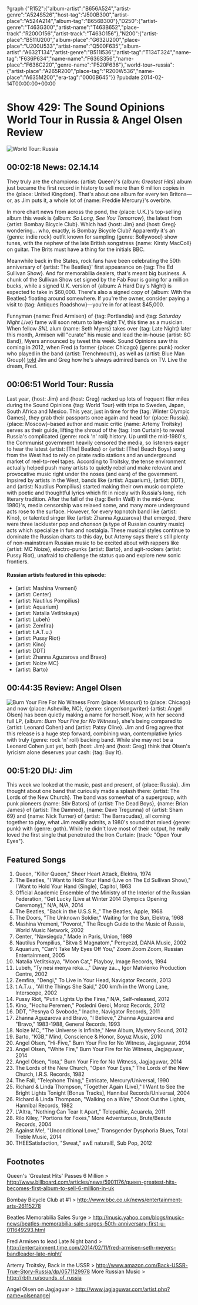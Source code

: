 ?graph {"R152":{"album-artist":"B656A524","artist-genre":"A524S526","host-tag":"J500B300","artist-place":"A524A214","album-tag":"B656B300"},"D250":{"artist-genre":"T463G300","artist-name":"T463B652","place-track":"R200O156","artist-track":"T463O156"},"N200":{"artist-place":"B511U200","album-place":"G632U200","place-place":"U200U533","artist-name":"Q500F635","album-artist":"A632T134","artist-genre":"B511I536","artist-tag":"T134T324","name-tag":"F636P634","name-name":"F636S356","name-place":"F636C220","genre-name":"P520F636"},"world-tour~russia":{"artist-place":"A265R200","place-tag":"R200W536","name-place":"A635M200","era-tag":"0000B645"}}
?pubdate 2014-02-14T00:00:00+00:00

# Show 429: The Sound Opinions World Tour in Russia & Angel Olsen Review

![World Tour: Russia](http://static.soundopinions.org/images/2014/russia_web.jpg)

## 00:02:18 News: 02.14.14
They truly are the champions: {artist: Queen}'s {album: *Greatest Hits*} album just became the first record in history to sell more than 6 million copies in the {place: United Kingdom}. That's about one album for every ten Britons—or, as Jim puts it, a whole lot of {name: Freddie Mercury}'s overbite. 

In more chart news from across the pond, the {place: U.K.}'s top-selling album this week is {album: *So Long, See You Tomorrow*}, the latest from {artist: Bombay Bicycle Club}. Which had {host: Jim} and {host: Greg} wondering… who, exactly, is Bombay Bicycle Club? Apparently it's an {genre: indie rock} outfit known for sampling {genre: Bollywood} show tunes, with the nephew of the late British songstress {name: Kirsty MacColl} on guitar. The Brits must have a thing for the initials BBC.

Meanwhile back in the States, rock fans have been celebrating the 50th anniversary of {artist: The Beatles}' first appearance on {tag: The Ed Sullivan Show}. And for memorabilia dealers, that's meant big business. A chunk of the Sullivan Show set signed by the Fab Four is going for a million bucks, while a signed U.K. version of {album: A Hard Day's Night} is expected to take in $60,000. There's also a signed copy of {album: With the Beatles} floating around somewhere. If you're the owner, consider paying a visit to {tag: Antiques Roadshow}—you're in for at least $45,000.

Funnyman {name: Fred Armisen} of {tag: Portlandia} and {tag: *Saturday Night Live*} fame will soon return to late-night TV, this time as a musician. When fellow *SNL* alum {name: Seth Myers} takes over {tag: Late Night} later this month, Armisen will "curate" his music and lead the in-house {artist: 8G Band}, Myers announced by tweet this week. Sound Opinions saw this coming in 2012, when Fred (a former {place: Chicago} {genre: punk} rocker who played in the band {artist: Trenchmouth}, as well as {artist: Blue Man Group}) [told](/show/327/)  Jim and Greg how he's always admired bands on TV. Live the dream, Fred.

## 00:06:51 World Tour: Russia
Last year, {host: Jim} and {host: Greg} racked up lots of frequent flier miles during the Sound Opinions {tag: World Tour} with trips to Sweden, Japan, South Africa and Mexico. This year, just in time for the {tag: Winter Olympic Games}, they grab their passports once again and head for {place: Russia}. {place: Moscow}-based author and music critic {name: Artemy Troitsky} serves as their guide, lifting the shroud of the {tag: Iron Curtain} to reveal Russia's complicated {genre: rock 'n' roll} history. Up until the mid-1980's, the Communist government heavily censored the media, so listeners eager to hear the latest {artist: [The] Beatles} or {artist: [The] Beach Boys} song from the West had to rely on pirate radio stations and an underground market of reel-to-reel tapes. According to Troitsky, the tense environment actually helped push many artists to quietly rebel and make relevant and provocative music right under the noses (and ears) of the government. Inpsired by artists in the West, bands like {artist: Aquarium}, {artist: DDT}, and {artist: Nautilus Pompilius} started making their own music complete with poetic and thoughtful lyrics which fit in nicely with Russia's long, rich literary tradition. After the fall of the {tag: Berlin Wall} in the mid-{era: 1980}'s, media censorship was relaxed some, and many more underground acts rose to the surface. However, for every topnotch band like {artist: Kino}, or talented singer like {artist: Zhanna Aguzarova} that emerged, there were three lackluster pop and *chanson* (a type of Russian country music) acts which specialize in fun and nostalgia. These musical styles continue to dominate the Russian charts to this day, but Artemy says there's still plenty of non-mainstream Russian music to be excited about with rappers like {artist: MC Noize}, electro-punks {artist: Barto}, and agit-rockers {artist: Pussy Riot}, unafraid to challenge the status quo and explore new sonic frontiers. 

#### Russian artists featured in this episode:
- {artist: Mashina Vremeni}
- {artist: Center}
- {artist: Nautilus Pompilius}
- {artist: Aquarium}
- {artist: Natalia Vetlitskaya}
- {artist: Lubeh}
- {artist: Zemfira}
- {artist: t.A.T.u.}
- {artist: Pussy Riot}
- {artist: Kino}
- {artist: DDT}
- {artist: Zhanna Aguzarova and Bravo}
- {artist: Noize MC}
- {artist: Barto}

## 00:44:35 Review: Angel Olsen
![Burn Your Fire For No Witness](http://cdn.pitchfork.com/albums/20152/homepage_large.737a1388.jpg "426576022/738001888")
From {place: Missouri} to {place: Chicago} and now {place: Asheville, NC}, {genre: singer/songwriter} {artist: Angel Olsen} has been quietly making a name for herself. Now, with her second full LP, {album: *Burn Your Fire for No Witness*}, she's being compared to {artist: Leonard Cohen} and {artist: Patsy Cline}. Jim and Greg agree that this release is a huge step forward, combining wan, contemplative lyrics with truly {genre: rock 'n' roll} backing band. While she may not be a Leonard Cohen just yet, both {host: Jim} and {host: Greg} think that Olsen's lyricism alone deserves your cash: {tag: Buy It}. 

## 00:51:20 DIJ: Jim
This week we looked at the music, past and present, of {place: Russia}. Jim thought about one band that curiously made a splash there: {artist: The Lords of the New Church}. The band was somewhat of a supergroup, with punk pioneers {name: Stiv Bators} of {artist: The Dead Boys}, {name: Brian James} of {artist: The Damned}, {name: Dave Tregunna} of {artist: Sham 69} and {name: Nick Turner} of {artist: The Barracudas}, all coming together to play, what Jim readily admits, a 1980's sound that mixed {genre: punk} with {genre: goth}. While he didn't love most of their output, he really loved the first single that penetrated the Iron Curtain: {track: "Open Your Eyes"}. 

## Featured Songs
1. Queen, "Killer Queen," Sheer Heart Attack, Elektra, 1974
1. The Beatles, "I Want to Hold Your Hand (Live on The Ed Sullivan Show)," I Want to Hold Your Hand (Single), Capitol, 1963
1. Official Academic Ensemble of the Ministry of the Interior of the Russian Federation, "Get Lucky (Live at Winter 2014 Olympics Opening Ceremony)," N/A, N/A, 2014
1. The Beatles, "Back in the U.S.S.R.," The Beatles, Apple, 1968
1. The Doors, "The Unknown Soldier," Waiting for the Sun, Elektra, 1968
1. Mashina Vremeni, "Povorot," The Rough Guide to the Music of Russia, World Music Network, 2002
1. Center, "Navsiegda," Made in Paris, Union, 1989
1. Nautilus Pompilius, "Bitva S Magnatom," Pereyezd, DANA Music, 2002
1. Aquarium, "Can't Take My Eyes Off You," Zoom Zoom Zoom, Russian Entertainment, 2005
1. Natalia Vetlitskaya, "Moon Cat," Playboy, Image Records, 1994
1. Lubeh, "Ty nesi menya reka...," Davay za..., Igor Matvienko Production Centre, 2002
1. Zemfira, "Dengi," To Live in Your Head, Navigator Records, 2013
1. t.A.T.u., "All the Things She Said," 200 km/h in the Wrong Lane, Interscope, 2002
1. Pussy Riot, "Putin Lights Up the Fires," N/A, Self-released, 2012
1. Kino, "Hochu Peremen," Posledni Geroi, Moroz Records, 2012
1. DDT, "Pesnya O Svobode," Inache, Navigator Records, 2011
1. Zhanna Aguzarova and Bravo, "I Believe," Zhanna Aguzarova and "Bravo," 1983-1988, General Records, 1993
1. Noize MC, "The Universe is Infinite," New Album, Mystery Sound, 2012
1. Barto, "KGB," Mind, Conscience & Honor, Soyuz Music, 2010
1. Angel Olsen, "Hi-Five," Burn Your Fire for No Witness, Jagjaguwar, 2014
1. Angel Olsen, "White Fire," Burn Your Fire for No Witness, Jagjaguwar, 2014
1. Angel Olsen, "Iota," Burn Your Fire for No Witness, Jagjaguwar, 2014
1. The Lords of the New Church, "Open Your Eyes," The Lords of the New Church, I.R.S. Records, 1982
1. The Fall, "Telephone Thing," Extricate, Mercury/Universal, 1990
1. Richard & Linda Thompson, "Together Again (Live)," I Want to See the Bright Lights Tonight [Bonus Tracks], Hannibal Records/Universal, 2004
1. Richard & Linda Thompson, "Walking on a Wire," Shoot Out the Lights, Hannibal Records, 1982
1. L'Altra, "Nothing Can Tear It Apart," Telepathic, Acuarela, 2011
1. Rilo Kiley, "Portions for Foxes," More Adventurous, Brute/Beaute Records, 2004
1. Against Me!, "Unconditional Love," Transgender Dysphoria Blues, Total Treble Music, 2014
1. THEESatisfaction, "Sweat," awE naturalE, Sub Pop, 2012

## Footnotes
Queen's 'Greatest Hits' Passes 6 Million > http://www.billboard.com/articles/news/5901176/queen-greatest-hits-becomes-first-album-to-sell-6-million-in-uk

Bombay Bicycle Club at #1 > http://www.bbc.co.uk/news/entertainment-arts-26115278

Beatles Memorabilia Sales Surge > http://music.yahoo.com/blogs/music-news/beatles-memorabilia-sale-surges-50th-anniversary-first-u-011649293.html

Fred Armisen to lead Late Night band > http://entertainment.time.com/2014/02/11/fred-armisen-seth-meyers-bandleader-late-night/

Artemy Troitsky, Back in the USSR > http://www.amazon.com/Back-USSR-True-Story-Russia/dp/0571129978
More Russian Music > http://rbth.ru/sounds_of_russia

Angel Olsen on Jagjaguar > http://www.jagjaguwar.com/artist.php?name=olsenangel